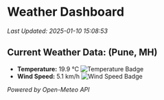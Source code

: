 
# Weather Dashboard

_Last Updated: 2025-01-10 15:08:53_

## Current Weather Data: (Pune, MH)
- **Temperature:** 19.9 °C ![Temperature Badge](https://img.shields.io/badge/Temperature-Low%20Temp-blue)
- **Wind Speed:** 5.1 km/h ![Wind Speed Badge](https://img.shields.io/badge/Wind%20Speed-Low%20Wind-blue)

*Powered by Open-Meteo API*

